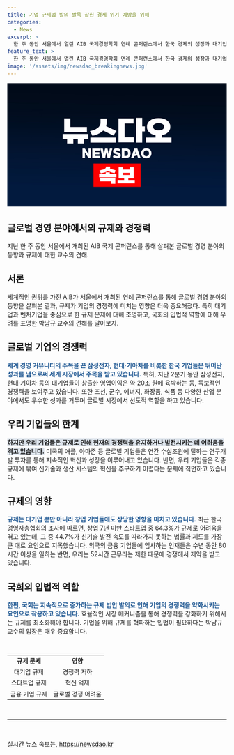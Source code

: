 ```yaml
---
title: 기업 규제법 발의 발목 잡힌 경제 위기 예방을 위해
categories:
  - News
excerpt: >
  한 주 동안 서울에서 열린 AIB 국제경영학회 연례 콘퍼런스에서 한국 경제의 성장과 대기업의 글로벌 주목을 끌었음. 그러나 대기업 규제로 신기술 발전에 제동을 걸어 경영에 부정적 영향을 끼쳤으며, 국회는 규제 법안 발의 증가로 시장 메커니즘 저해. 규제 혁파를 통해 기업의 글로벌 경쟁력 확보 필요. 
feature_text: >
  한 주 동안 서울에서 열린 AIB 국제경영학회 연례 콘퍼런스에서 한국 경제의 성장과 대기업의 글로벌 주목을 끌었음. 그러나 대기업 규제로 신기술 발전에 제동을 걸어 경영에 부정적 영향을 끼쳤으며, 국회는 규제 법안 발의 증가로 시장 메커니즘 저해. 규제 혁파를 통해 기업의 글로벌 경쟁력 확보 필요. 
image: '/assets/img/newsdao_breakingnews.jpg'
---
```


<p><img src="/assets/img/newsdao_breakingnews.jpg" alt="ranknews 속보" /></p>

<h2>글로벌 경영 분야에서의 규제와 경쟁력</h2>

<p data-ke-size="size16">지난 한 주 동안 서울에서 개최된 AIB 국제 콘퍼런스를 통해 살펴본 글로벌 경영 분야의 동향과 규제에 대한 교수의 견해.</p>

<h2 data-ke-size="size26">서론</h2>

<p>세계적인 권위를 가진 AIB가 서울에서 개최된 연례 콘퍼런스를 통해 글로벌 경영 분야의 동향을 살펴본 결과, 규제가 기업의 경쟁력에 미치는 영향은 더욱 중요해졌다. 특히 대기업과 벤처기업을 중심으로 한 규제 문제에 대해 조명하고, 국회의 입법적 역할에 대해 우려를 표명한 박남규 교수의 견해를 알아보자. </p>

<h2 data-ke-size="size26">글로벌 기업의 경쟁력</h2>

<p><b><span style="color: #1a5490;">세계 경영 커뮤니티의 주목을 끈 삼성전자, 현대·기아차를 비롯한 한국 기업들은 뛰어난 성과를 냄으로써 세계 시장에서 주목을 받고 있습니다.</span></b> 특히, 지난 2분기 동안 삼성전자, 현대·기아차 등의 대기업들이 창출한 영업이익은 약 20조 원에 육박하는 등, 독보적인 경쟁력을 보여주고 있습니다. 또한 조선, 군수, 에너지, 화장품, 식품 등 다양한 산업 분야에서도 우수한 성과를 거두며 글로벌 시장에서 선도적 역할을 하고 있습니다.</p>

<h2 data-ke-size="size26">우리 기업들의 한계</h2>

<p><span style="background-color: #21538527;"><b>하지만 우리 기업들은 규제로 인해 현재의 경쟁력을 유지하거나 발전시키는 데 어려움을 겪고 있습니다.</b></span> 미국의 애플, 아마존 등 글로벌 기업들은 연간 수십조원에 달하는 연구개발 투자를 통해 지속적인 혁신과 성장을 이루어내고 있습니다. 반면, 우리 기업들은 각종 규제에 묶여 신기술과 생산 시스템의 혁신을 추구하기 어렵다는 문제에 직면하고 있습니다.</p>

<h2 data-ke-size="size26">규제의 영향</h2>

<p><b><span style="color: #1a5490;">규제는 대기업 뿐만 아니라 창업 기업들에도 상당한 영향을 미치고 있습니다.</span></b> 최근 한국경영자총협회의 조사에 따르면, 창업 7년 미만 스타트업 중 64.3%가 규제로 어려움을 겪고 있는데, 그 중 44.7%가 신기술 발전 속도를 따라가지 못하는 법률과 제도를 가장 큰 애로 요인으로 지목했습니다. 외국의 금융 기업들에 입사하는 인재들은 수년 동안 80시간 이상을 일하는 반면, 우리는 52시간 근무라는 제한 때문에 경쟁에서 제약을 받고 있습니다.</p>

<h2 data-ke-size="size26">국회의 입법적 역할</h2>

<p><b><span style="color: #1a5490;">한편, 국회는 지속적으로 증가하는 규제 법안 발의로 인해 기업의 경쟁력을 약화시키는 요인으로 작용하고 있습니다.</span></b> 효율적인 시장 메커니즘을 통해 경쟁력을 강화하기 위해서는 규제를 최소화해야 합니다. 기업을 위해 규제를 혁파하는 입법이 필요하다는 박남규 교수의 입장은 매우 중요합니다.</p>

<p data-ke-size="size16">&nbsp;</p>

<table>
<tbody>
<tr>
<td style="text-align: center; height: 17px;"><b>규제 문제</b></td>
<td style="text-align: center; height: 17px;"><b>영향</b></td>
</tr>
<tr>
<td style="text-align: center; height: 17px;">대기업 규제</td>
<td style="text-align: center; height: 17px;">경쟁력 저하</td>
</tr>
<tr>
<td style="text-align: center; height: 17px;">스타트업 규제</td>
<td style="text-align: center; height: 17px;">혁신 억제</td>
</tr>
<tr>
<td style="text-align: center; height: 17px;">금융 기업 규제</td>
<td style="text-align: center; height: 17px;">글로벌 경쟁 어려움</td>
</tr>
</tbody>
</table>

<p data-ke-size="size16">&nbsp;</p>

<hr>

<p data-ke-size="size16">&nbsp;</p>
실시간 뉴스 속보는, <a href="https://newsdao.kr" rel="dofollow">https://newsdao.kr</a>


